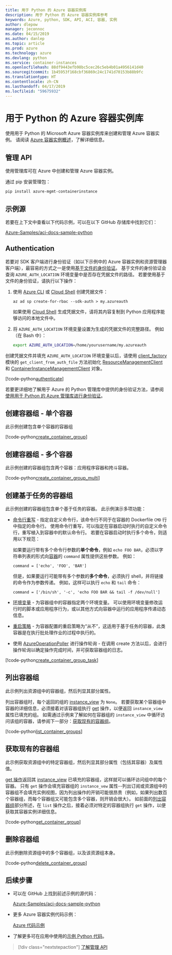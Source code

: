 ```yaml
---
title: 用于 Python 的 Azure 容器实例库
description: 用于 Python 的 Azure 容器实例库参考
keywords: Azure, python, SDK, API, ACI, 容器, 实例
author: dlepow
manager: jeconnoc
ms.date: 04/15/2019
ms.author: danlep
ms.topic: article
ms.prod: azure
ms.technology: azure
ms.devlang: python
ms.service: container-instances
ms.openlocfilehash: 88df9443efb98bc5cec26c5eb4b01a4956141d40
ms.sourcegitcommit: 1b45953f168cbf36869c24c1741d70153b88b9fc
ms.translationtype: HT
ms.contentlocale: zh-CN
ms.lasthandoff: 04/17/2019
ms.locfileid: "59675932"
---
```

# <a name="azure-container-instances-libraries-for-python"></a>用于 Python 的 Azure 容器实例库

使用用于 Python 的 Microsoft Azure 容器实例库来创建和管理 Azure 容器实例。 请阅读 [Azure 容器实例概述](/azure/container-instances/container-instances-overview)，了解详细信息。

## <a name="management-apis"></a>管理 API

使用管理库可在 Azure 中创建和管理 Azure 容器实例。

通过 pip 安装管理包：

```bash
pip install azure-mgmt-containerinstance
```

## <a name="example-source"></a>示例源

若要在上下文中查看以下代码示例，可以在以下 GitHub 存储库中找到它们：

[Azure-Samples/aci-docs-sample-python](https://github.com/Azure-Samples/aci-docs-sample-python)

## <a name="authentication"></a>Authentication

若要对 SDK 客户端进行身份验证（如以下示例中的 Azure 容器实例和资源管理器客户端），最容易的方式之一是使用[基于文件的身份验证](/python/azure/python-sdk-azure-authenticate#mgmt-auth-file)。 基于文件的身份验证会查询 `AZURE_AUTH_LOCATION` 环境变量中是否存在凭据文件的路径。 若要使用基于文件的身份验证，请执行以下操作：

1. 使用 [Azure CLI](/cli/azure) 或 [Cloud Shell](https://shell.azure.com/) 创建凭据文件：

   `az ad sp create-for-rbac --sdk-auth > my.azureauth`

   如果使用 [Cloud Shell](https://shell.azure.com/) 生成凭据文件，请将其内容复制到 Python 应用程序能够访问的本地文件中。

2. 将 `AZURE_AUTH_LOCATION` 环境变量设置为生成的凭据文件的完整路径。 例如（在 Bash 中）：

   ```bash
   export AZURE_AUTH_LOCATION=/home/yourusername/my.azureauth
   ```

创建凭据文件并填充 `AZURE_AUTH_LOCATION` 环境变量以后，请使用 [client_factory][client_factory] 模块的 `get_client_from_auth_file` 方法初始化 [ResourceManagementClient][ResourceManagementClient] 和 [ContainerInstanceManagementClient][ContainerInstanceManagementClient] 对象。

<!-- SOURCE REPO: https://github.com/Azure-Samples/aci-docs-sample-python -->
[!code-python[authenticate](~/aci-docs-sample-python/src/aci_docs_sample.py#L45-L58 "Authenticate ACI and Resource Manager clients")]

若要更详细地了解用于 Azure 的 Python 管理库中提供的身份验证方法，请参阅[使用用于 Python 的 Azure 管理库进行身份验证](/python/azure/python-sdk-azure-authenticate)。

## <a name="create-container-group---single-container"></a>创建容器组 - 单个容器

此示例创建包含单个容器的容器组

<!-- SOURCE REPO: https://github.com/Azure-Samples/aci-docs-sample-python -->
[!code-python[create_container_group](~/aci-docs-sample-python/src/aci_docs_sample.py#L94-L141 "Create single-container group")]

## <a name="create-container-group---multiple-containers"></a>创建容器组 - 多个容器

此示例创建的容器组包含两个容器：应用程序容器和挎斗容器。

<!-- SOURCE REPO: https://github.com/Azure-Samples/aci-docs-sample-python -->
[!code-python[create_container_group_multi](~/aci-docs-sample-python/src/aci_docs_sample.py#L144-L197 "Create multi-container group")]

## <a name="create-task-based-container-group"></a>创建基于任务的容器组

此示例创建的容器组包含单个基于任务的容器。 此示例演示多项功能：

* [命令行重写](/azure/container-instances/container-instances-restart-policy#command-line-override) - 指定自定义命令行，该命令行不同于在容器的 Dockerfile `CMD` 行中指定的命令行。 使用命令行重写，可以指定在容器启动时执行的自定义命令行，重写植入到容器中的默认命令行。 若要在容器启动时执行多个命令，则适用以下规范：

   如果要运行带有多个命令行参数的**单个命令**，例如 `echo FOO BAR`，必须以字符串列表的形式向[容器][Container]的 `command` 属性提供这些参数。 例如：

   `command = ['echo', 'FOO', 'BAR']`

   但是，如果要运行可能带有多个参数的**多个命令**，必须执行 shell，并将链接的命令作为参数传递。 例如，这样可以执行 `echo` 和 `tail` 命令：

   `command = ['/bin/sh', '-c', 'echo FOO BAR && tail -f /dev/null']`
* [环境变量](/azure/container-instances/container-instances-environment-variables) - 为容器组中的容器指定两个环境变量。 可以使用环境变量修改运行时的脚本或应用程序行为，或以其他方式向容器中运行的应用程序传递动态信息。
* [重启策略](/azure/container-instances/container-instances-restart-policy) - 为容器配置的重启策略为“从不”，这适用于基于任务的容器，此类容器是在执行批处理作业的过程中执行的。
* 使用 [AzureOperationPoller][AzureOperationPoller] 进行操作轮询 - 在调用 create 方法以后，会进行操作轮询以确定操作完成时间，并可获取容器组的日志。

<!-- SOURCE REPO: https://github.com/Azure-Samples/aci-docs-sample-python -->
[!code-python[create_container_group_task](~/aci-docs-sample-python/src/aci_docs_sample.py#L200-L276 "Run a task-based container")]

## <a name="list-container-groups"></a>列出容器组

此示例列出资源组中的容器组，然后列显其部分属性。

列出容器组时，每个返回的组的 [instance_view][instance_view] 为 `None`。 若要获取某个容器组中容器的详细信息，必须接着对该容器组执行 [get][containergroupoperations_get] 操作，以便返回 `instance_view` 属性已填充的组。 如需通过示例来了解如何在容器组的 `instance_view` 中循环访问该组的容器，请参阅下一部分：[获取现有的容器组](#get-an-existing-container-group)。

<!-- SOURCE REPO: https://github.com/Azure-Samples/aci-docs-sample-python -->
[!code-python[list_container_groups](~/aci-docs-sample-python/src/aci_docs_sample.py#L279-L293 "List container groups")]

## <a name="get-an-existing-container-group"></a>获取现有的容器组

此示例获取资源组中的特定容器组，然后列显其部分属性（包括其容器）及属性值。

[get 操作][containergroupoperations_get]返回其 [instance_view][instance_view] 已填充的容器组，这样就可以循环访问组中的每个容器。 只有 `get` 操作会填充容器组的 `instance_vew` 属性--列出订阅或资源组中的容器组不会填充实例视图，因为列出操作的开销可能很昂贵（例如，如果列出数百个容器组，而每个容器组又可能包含多个容器，则开销会很大）。 如前面的[列出容器组](#list-container-groups)部分所述，在 `list` 操作之后，接着必须对特定的容器组执行 `get` 操作，以便获取其容器实例详细信息。

<!-- SOURCE REPO: https://github.com/Azure-Samples/aci-docs-sample-python -->
[!code-python[get_container_group](~/aci-docs-sample-python/src/aci_docs_sample.py#L296-L325 "Get container group")]

## <a name="delete-a-container-group"></a>删除容器组

此示例删除资源组中的多个容器组，以及该资源组本身。

<!-- SOURCE REPO: https://github.com/Azure-Samples/aci-docs-sample-python -->
[!code-python[delete_container_group](~/aci-docs-sample-python/src/aci_docs_sample.py#L83-L91 "Delete container groups and resource group")]

## <a name="next-steps"></a>后续步骤

* 可以在 GitHub 上找到前述示例的源代码：

  [Azure-Samples/aci-docs-sample-python][aci-docs-sample-python]

* 更多 Azure 容器实例代码示例：

  [Azure 代码示例][samples-aci]

* 了解更多可在应用中使用的[示例 Python 代码][samples-python]。

> [!div class="nextstepaction"]
> [了解管理 API](/python/api/overview/azure/containerinstance/management)

<!-- LINKS - External -->
[aci-docs-sample-python]: https://github.com/Azure-Samples/aci-docs-sample-python
[samples-aci]: https://azure.microsoft.com/resources/samples/?sort=0&term=ACI
[samples-python]: https://azure.microsoft.com/resources/samples/?platform=python

<!-- TYPES -->
[AzureOperationPoller]: /python/api/msrestazure.azure_operation.AzureOperationPoller
[client_factory]: /python/api/azure.common.client_factory
[Container]: /python/api/azure.mgmt.containerinstance.models.container
[ContainerGroupInstanceView]: /python/api/azure.mgmt.containerinstance.models.containergrouppropertiesinstanceview
[containergroupoperations_get]: /python/api/azure.mgmt.containerinstance.operations.containergroupsoperations#get
[ContainerInstanceManagementClient]: /python/api/azure.mgmt.containerinstance.containerinstancemanagementclient
[instance_view]: /python/api/azure.mgmt.containerinstance.models.containergroup#variables
[ResourceManagementClient]: /python/api/azure.mgmt.resource.resources.resourcemanagementclient